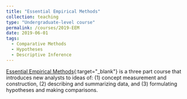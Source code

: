 ```yaml
---
title: "Essential Empirical Methods"
collection: teaching
type: "Undergraduate-level course"
permalink: /courses/2019-EEM
date: 2019-06-01
tags:
  - Comparative Methods
  - Hypotheses
  - Descriptive Inference
---
```


[Essential Empirical Methods](/courses/EEM.pdf){:target="_blank"} is a three part course that introduces new analysts to ideas of: (1) concept measurement and construction, (2) describing and summarizing data, and (3) formulating hypotheses and making comparisons.
